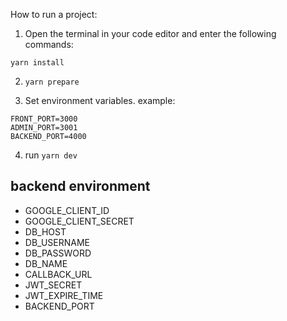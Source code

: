 How to run a project:

1. Open the terminal in your code editor and enter the following commands:

```yarn install```

2. ```yarn prepare```

3. Set environment variables.
   example:

```
FRONT_PORT=3000
ADMIN_PORT=3001
BACKEND_PORT=4000
```

4. run ```yarn dev```

## backend environment
* GOOGLE_CLIENT_ID
* GOOGLE_CLIENT_SECRET
* DB_HOST
* DB_USERNAME
* DB_PASSWORD
* DB_NAME
* CALLBACK_URL
* JWT_SECRET
* JWT_EXPIRE_TIME
* BACKEND_PORT
